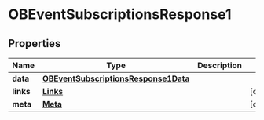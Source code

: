 
# OBEventSubscriptionsResponse1

## Properties
Name | Type | Description | Notes
------------ | ------------- | ------------- | -------------
**data** | [**OBEventSubscriptionsResponse1Data**](OBEventSubscriptionsResponse1Data.md) |  | 
**links** | [**Links**](Links.md) |  |  [optional]
**meta** | [**Meta**](Meta.md) |  |  [optional]



